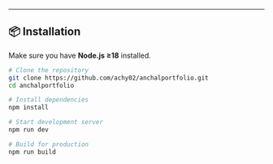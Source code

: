 ---

## 📦 Installation

Make sure you have **Node.js ≥18** installed.

```bash
# Clone the repository
git clone https://github.com/achy02/anchalportfolio.git
cd anchalportfolio

# Install dependencies
npm install

# Start development server
npm run dev

# Build for production
npm run build
